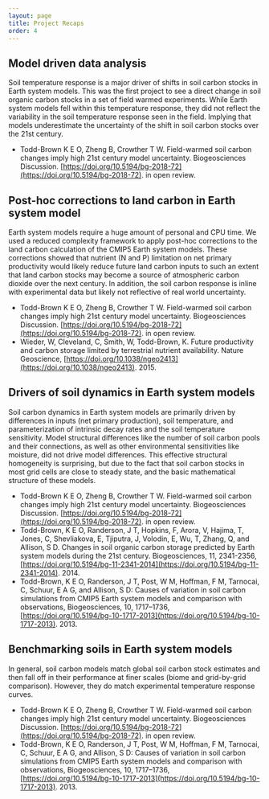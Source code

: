 ```yaml
---
layout: page
title: Project Recaps
order: 4
---
```

## Model driven data analysis
Soil temperature response is a major driver of shifts in soil carbon stocks in Earth system models.
This was the first project to see a direct change in soil organic carbon stocks in a set of field warmed experiments.
While Earth system models fell within this temperature response, they did not reflect the variability in the soil temperature response seen in the field.
Implying that models underestimate the uncertainty of the shift in soil carbon stocks over the 21st century.

- Todd-Brown K E O, Zheng B, Crowther T W. Field-warmed soil carbon changes imply high 21st century model uncertainty. Biogeosciences Discussion.  [https://doi.org/10.5194/bg-2018-72](https://doi.org/10.5194/bg-2018-72). in open review.

## Post-hoc corrections to land carbon in Earth system model

Earth system models require a huge amount of personal and CPU time.
We used a reduced complexity framework to apply post-hoc corrections to the land carbon calculation of the CMIP5 Earth system models.
These corrections showed that nutrient (N and P) limitation on net primary productivity would likely reduce future land carbon inputs to such an extent that land carbon stocks may become a source of atmospheric carbon dioxide over the next century.
In addition, the soil carbon response is inline with experimental data but likely not reflective of real world uncertainty.

- Todd-Brown K E O, Zheng B, Crowther T W. Field-warmed soil carbon changes imply high 21st century model uncertainty. Biogeosciences Discussion.  [https://doi.org/10.5194/bg-2018-72](https://doi.org/10.5194/bg-2018-72). in open review.
- Wieder, W, Cleveland, C, Smith, W, Todd-Brown, K. Future productivity and carbon storage limited by terrestrial nutrient availability. Nature Geoscience, [https://doi.org/10.1038/ngeo2413](https://doi.org/10.1038/ngeo2413). 2015.


## Drivers of soil dynamics in Earth system models

Soil carbon dynamics in Earth system models are primarily driven by differences in inputs (net primary production), soil temperature, and parameterization of intrinsic decay rates and the soil temperature sensitivity.
Model structural differences like the number of soil carbon pools and their connections, as well as other environmental sensitivities like moisture, did not drive model differences.
This effective structural homogeneity is surprising, but due to the fact that soil carbon stocks in most grid cells are close to steady state, and the basic mathematical structure of these models.

- Todd-Brown K E O, Zheng B, Crowther T W. Field-warmed soil carbon changes imply high 21st century model uncertainty. Biogeosciences Discussion.  [https://doi.org/10.5194/bg-2018-72](https://doi.org/10.5194/bg-2018-72). in open review.
- Todd-Brown, K E O, Randerson, J T, Hopkins, F, Arora, V, Hajima, T, Jones, C, Shevliakova, E, Tjiputra, J, Volodin, E, Wu, T, Zhang, Q, and Allison, S D. Changes in soil organic carbon storage predicted by Earth system models during the 21st century. Biogeosciences, 11, 2341-2356, [https://doi.org/10.5194/bg-11-2341-2014](https://doi.org/10.5194/bg-11-2341-2014). 2014.
- Todd-Brown, K E O, Randerson, J T, Post, W M, Hoffman, F M, Tarnocai, C, Schuur, E A G, and Allison, S D: Causes of variation in soil carbon simulations from CMIP5 Earth system models and comparison with observations, Biogeosciences, 10, 1717–1736, [https://doi.org/10.5194/bg-10-1717-2013](https://doi.org/10.5194/bg-10-1717-2013). 2013.

## Benchmarking soils in Earth system models

In general, soil carbon models match global soil carbon stock estimates and then fall off in their performance at finer scales (biome and grid-by-grid comparison).
However, they do match experimental temperature response curves.

- Todd-Brown K E O, Zheng B, Crowther T W. Field-warmed soil carbon changes imply high 21st century model uncertainty. Biogeosciences Discussion.  [https://doi.org/10.5194/bg-2018-72](https://doi.org/10.5194/bg-2018-72). in open review.
- Todd-Brown, K E O, Randerson, J T, Post, W M, Hoffman, F M, Tarnocai, C, Schuur, E A G, and Allison, S D: Causes of variation in soil carbon simulations from CMIP5 Earth system models and comparison with observations, Biogeosciences, 10, 1717–1736, [https://doi.org/10.5194/bg-10-1717-2013](https://doi.org/10.5194/bg-10-1717-2013). 2013.
